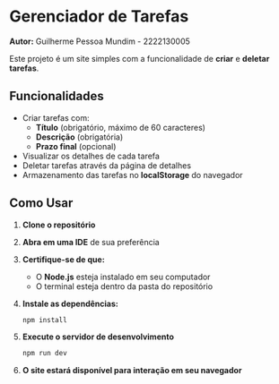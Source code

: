 # Gerenciador de Tarefas  
**Autor:** Guilherme Pessoa Mundim - 2222130005

Este projeto é um site simples com a funcionalidade de **criar** e **deletar tarefas**.

## Funcionalidades

- Criar tarefas com:
  - **Título** (obrigatório, máximo de 60 caracteres)
  - **Descrição** (obrigatória)
  - **Prazo final** (opcional)
- Visualizar os detalhes de cada tarefa
- Deletar tarefas através da página de detalhes
- Armazenamento das tarefas no **localStorage** do navegador

## Como Usar

1. **Clone o repositório**
2. **Abra em uma IDE** de sua preferência
3. **Certifique-se de que:**
   - O **Node.js** esteja instalado em seu computador
   - O terminal esteja dentro da pasta do repositório
4. **Instale as dependências:**

   ```bash
   npm install
5. **Execute o servidor de desenvolvimento**
   
   ```bash
   npm run dev
6. **O site estará disponível para interação em seu navegador**
  
